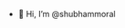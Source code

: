 - 👋 Hi, I’m @shubhammoral

<!---
shubhammoral/shubhammoral is a ✨ special ✨ repository because its `README.md` (this file) appears on your GitHub profile.
You can click the Preview link to take a look at your changes.
--->
